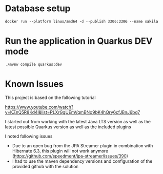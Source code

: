 # Database setup
```dtd
docker run --platform linux/amd64 -d --publish 3306:3306 --name sakila restsql/mysql-sakila
```

# Run the application in Quarkus DEV mode

```dtd
./mvnw compile quarkus:dev
```

# Known Issues

This project is based on the following tutorial

https://www.youtube.com/watch?v=KZnQ5R8Kd4I&list=PLXrGgUEmVqmBNo9bK4hQry6cfJBnJ6bg7

I started out from working with the latest Java LTS version as well as the latest possible Quarkus version as well as the included plugins

I noted following issues 

- Due to an open bug from the JPA Streamer plugin in combination with Hibernate 6.3, this plugin will not work anymore (https://github.com/speedment/jpa-streamer/issues/390)
- I had to use the maven dependency versions and configuration of the provided github with the solution